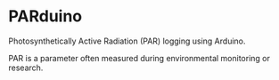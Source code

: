 PARduino
========

Photosynthetically Active Radiation (PAR) logging using Arduino.

PAR is a parameter often measured during environmental monitoring or research.